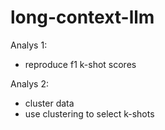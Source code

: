 ﻿# long-context-llm


Analys 1:
- reproduce f1 k-shot scores

Analys 2:
- cluster data
- use clustering to select k-shots
